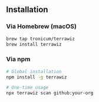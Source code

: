## Installation

### Via Homebrew (macOS)
```bash
brew tap tronicum/terrawiz
brew install terrawiz
```

### Via npm
```bash
# Global installation
npm install -g terrawiz

# One-time usage
npx terrawiz scan github:your-org
```
